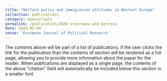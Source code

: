 ```yaml
---
title: "Welfare policy and immigration attitudes in Western Europe"
collection: publications
category: manuscripts
permalink: /publication/2025-vranceanu-and-petrova
date: 2025-03-09
venue: 'European Journal of Political Research'
---
```

The contents above will be part of a list of publications, if the user clicks the link for the publication than the contents of section will be rendered as a full page, allowing you to provide more information about the paper for the reader. When publications are displayed as a single page, the contents of the above "citation" field will automatically be included below this section in a smaller font.
